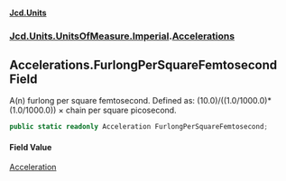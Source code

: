 #### [Jcd.Units](index.md 'index')
### [Jcd.Units.UnitsOfMeasure.Imperial](Jcd.Units.UnitsOfMeasure.Imperial.md 'Jcd.Units.UnitsOfMeasure.Imperial').[Accelerations](Accelerations.md 'Jcd.Units.UnitsOfMeasure.Imperial.Accelerations')

## Accelerations.FurlongPerSquareFemtosecond Field

A(n) furlong per square femtosecond. Defined as: (10.0)/((1.0/1000.0)*(1.0/1000.0)) × chain per square picosecond.

```csharp
public static readonly Acceleration FurlongPerSquareFemtosecond;
```

#### Field Value
[Acceleration](Acceleration.md 'Jcd.Units.UnitTypes.Acceleration')
